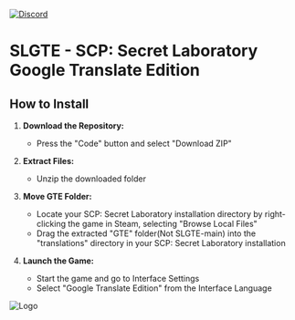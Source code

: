 [![Discord](https://img.shields.io/discord/1071781134033236028?label=Discord&color=%230d98ba)](https://discord.gg/E86dwhPCXj)
# SLGTE - SCP: Secret Laboratory Google Translate Edition

## How to Install

1. **Download the Repository:**
   - Press the "Code" button and select "Download ZIP"

2. **Extract Files:**
   - Unzip the downloaded folder

3. **Move GTE Folder:**
   - Locate your SCP: Secret Laboratory installation directory by right-clicking the game in Steam, selecting "Browse Local Files"
   - Drag the extracted "GTE" folder(Not SLGTE-main) into the "translations" directory in your SCP: Secret Laboratory installation

4. **Launch the Game:**
   - Start the game and go to Interface Settings
   - Select "Google Translate Edition" from the Interface Language
  
![Logo](https://media.discordapp.net/attachments/750813440687210517/1183293517112557598/ce948e83-c610-4546-9263-ba97f7f0a88b.png?ex=6587cef7&is=657559f7&hm=34e4bd1d62754b07b3ac2c6a533f7869ad9cfd27309dcaebd65c88dd92be10c0&=&format=webp&quality=lossless&width=991&height=897)
